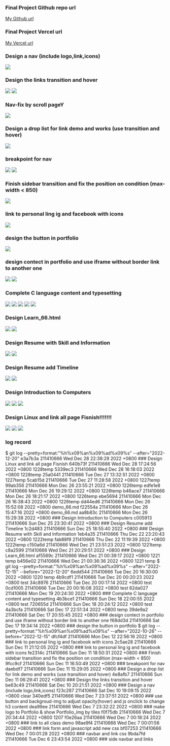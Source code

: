 ### Final Project Github repo url

[My Github url](https://github.com/211410666/211410666)

### Final Project Vercel url

[My Vercel url](https://211410666.vercel.app/)

### Design a nav (include logo,link,icons)

![](1.png)

### Design the links transition and hover

![](2-1.png)
![](2-2.png)

### Nav-fix by scroll pageY

![](3.png)

### Design a drop list for link demo and works (use transition and hover)

![](4.png)

### breakpoint for nav

![](5-1.png)
![](5-2.png)

### Finish sidebar transition and fix the position on condition (max-width < 850)

![](6.png)

### link to personal ling ig and facebook with icons

![](7.png)

### design the button in portfolio

![](8.png)

### design contect in portfolio and use iframe without border link to another one

![](9-1.png)
![](9-2.png)

### Complete C language content and typesetting

![](10-1.png)
![](10-2.png)
![](10-3.png)
![](10-4.png)
![](10-5.png)

### Design Learn_66.html

![](11-1.png)
![](11-2.png)

### Design Resume with Skill and Information

![](12-1.png)
![](12-2.png)

### Design Resume add Timeline

![](13-1.png)
![](13-2.png)

### Design Introduction to Computers

![](14-1.png)
![](14-2.png)
![](14-3.png)

### Design Linux and link all page Fisnish!!!!!!!

![](15-1.png)
![](15-2.png)
![](15-3.png)

### log record

$ git log --pretty=format:"%h%x09%an%x09%ad%x09%s" --after="2022-12-20"
e3a7b3a 211410666 Wed Dec 28 22:38:29 2022 +0800 ### Design Linux and link all page Fisnish
640b73f 211410666 Wed Dec 28 17:24:56 2022 +0800 1228temp
5339ec3 211410666 Wed Dec 28 16:18:03 2022 +0800 1228temp
25a0441 211410666 Tue Dec 27 13:32:51 2022 +0800 1227temp
5cab15d 211410666 Tue Dec 27 11:28:58 2022 +0800 1227temp
99ab356 211410666 Mon Dec 26 23:55:21 2022 +0800 1226temp
edfe1e8 211410666 Mon Dec 26 19:29:12 2022 +0800 1226temp
b46ace7 211410666 Mon Dec 26 18:21:17 2022 +0800 1226temp
ebe5694 211410666 Mon Dec 26 16:38:43 2022 +0800 1226temp
dd44ed6 211410666 Mon Dec 26 15:52:08 2022 +0800 demo_66.md
f22554a 211410666 Mon Dec 26 15:47:16 2022 +0800 demo_66.md
aa8b83c 211410666 Mon Dec 26 15:29:38 2022 +0800 ### Design Introduction to Computers
c005913 211410666 Sun Dec 25 23:30:41 2022 +0800 ### Design Resume add Timeline
1c2d483 211410666 Sun Dec 25 18:55:40 2022 +0800 ### Design Resume with Skill and Information
1eb4a35 211410666 Thu Dec 22 23:20:43 2022 +0800 1222temp
fab88f9 211410666 Thu Dec 22 11:19:39 2022 +0800 1222temp
c150a6d 211410666 Wed Dec 21 23:51:23 2022 +0800 1221temp
c8a2599 211410666 Wed Dec 21 20:29:51 2022 +0800 ### Design Learn_66.html
af5569c 211410666 Wed Dec 21 00:39:17 2022 +0800 1221 temp
b456e02 211410666 Wed Dec 21 00:36:36 2022 +0800 1221 temp
$ git log --pretty=format:"%h%x09%an%x09%ad%x09%s" --after="2022-12-15" --before="2022-12-20"
6edd544 211410666 Tue Dec 20 16:30:00 2022 +0800 1220 temp
4b9cdf1 211410666 Tue Dec 20 00:20:23 2022 +0800 test
34c8976 211410666 Tue Dec 20 00:17:14 2022 +0800 test
0cd1005 211410666 Tue Dec 20 00:16:08 2022 +0800 test
62da027 211410666 Mon Dec 19 20:24:30 2022 +0800 ### Complete C language content and typesetting
4b3bce1 211410666 Sun Dec 18 22:00:55 2022 +0800 test
720655d 211410666 Sun Dec 18 20:24:12 2022 +0800 test
4a3bcfa 211410666 Sat Dec 17 22:51:34 2022 +0800 temp
39de9a2 211410666 Sat Dec 17 20:55:45 2022 +0800 ### design contect in portfolio and use iframe without border link to another one
f68dd3d 211410666 Sat Dec 17 19:34:14 2022 +0800 ### design the button in portfolio
$ git log --pretty=format:"%h%x09%an%x09%ad%x09%s" --after="2022-10-26" --before="2022-12-15"
dfcf4df 211410666 Mon Dec 12 22:56:16 2022 +0800 ### link to personal ling ig and facebook with icons
2c5ae28 211410666 Sun Dec 11 21:12:05 2022 +0800 ### link to personal ling ig and facebook with icons
fe2314c 211410666 Sun Dec 11 18:50:31 2022 +0800 ### Finish sidebar transition and fix the position on condition (max-width < 850)
9fcc9cf 211410666 Sun Dec 11 16:50:49 2022 +0800 ### breakpoint for nav
daebdf7 211410666 Sun Dec 11 15:29:05 2022 +0800 ### Design a drop list for link demo and works (use transition and hover)
4e8afb7 211410666 Sun Dec 11 06:29:41 2022 +0800 ### Design the links transition and hover
be63c49 211410666 Sat Dec 10 20:21:51 2022 +0800 ### Design a nav (include logo,link,icons)
f23c287 211410666 Sat Dec 10 19:09:15 2022 +0800 clear
340edf5 211410666 Wed Dec 7 23:37:51 2022 +0800 ### use button and backgroud-img to adjust opacity(hover) and js onclick to change h3 content
dea99ee 211410666 Wed Dec 7 23:32:22 2022 +0800 ### make logo to Portfolio & show Portfolio_img by tiles
f0f75db 211410666 Wed Dec 7 20:34:44 2022 +0800 1207
f0e26aa 211410666 Wed Dec 7 00:18:24 2022 +0800 ### link to all class demo
98ae9f4 211410666 Wed Dec 7 00:01:56 2022 +0800 ### link form and javascript add new css
bf07253 211410666 Wed Dec 7 00:01:28 2022 +0800 ### navbar and link css
9bda7fd 211410666 Tue Dec 6 23:43:54 2022 +0800 ### side navbar and links
